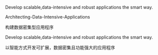 Develop scalable,data-intensive and robust applications the smart way.

Architecting-Data-Intensive-Applications

构建数据密集型应用程序

Develop scalable,data-intensive and robust applications the smart way.

以智能方式开发可扩展，数据密集且功能强大的应用程序
